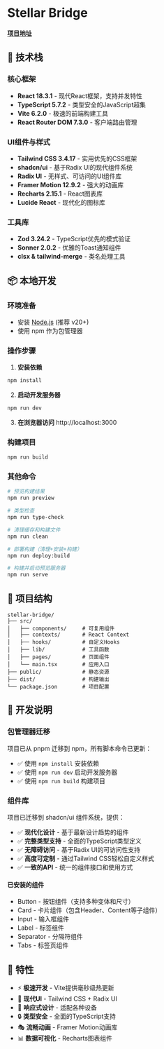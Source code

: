 # Stellar Bridge

[**项目地址**](https://space.coze.cn/task/7539130254037221686)

## 🚀 技术栈

### 核心框架
- **React 18.3.1** - 现代React框架，支持并发特性
- **TypeScript 5.7.2** - 类型安全的JavaScript超集
- **Vite 6.2.0** - 极速的前端构建工具
- **React Router DOM 7.3.0** - 客户端路由管理

### UI组件与样式
- **Tailwind CSS 3.4.17** - 实用优先的CSS框架
- **shadcn/ui** - 基于Radix UI的现代组件系统
- **Radix UI** - 无样式、可访问的UI组件库
- **Framer Motion 12.9.2** - 强大的动画库
- **Recharts 2.15.1** - React图表库
- **Lucide React** - 现代化的图标库

### 工具库
- **Zod 3.24.2** - TypeScript优先的模式验证
- **Sonner 2.0.2** - 优雅的Toast通知组件
- **clsx & tailwind-merge** - 类名处理工具

## 📦 本地开发

### 环境准备

- 安装 [Node.js](https://nodejs.org/en) (推荐 v20+)
- 使用 npm 作为包管理器

### 操作步骤

1. **安装依赖**

```sh
npm install
```

2. **启动开发服务器**

```sh
npm run dev
```

3. **在浏览器访问** http://localhost:3000

### 构建项目

```sh
npm run build
```

### 其他命令

```sh
# 预览构建结果
npm run preview

# 类型检查
npm run type-check

# 清理缓存和构建文件
npm run clean

# 部署构建（清理+安装+构建）
npm run deploy:build

# 构建并启动预览服务器
npm run serve
```

## 📁 项目结构

```
stellar-bridge/
├── src/
│   ├── components/     # 可复用组件
│   ├── contexts/       # React Context
│   ├── hooks/          # 自定义Hooks
│   ├── lib/            # 工具函数
│   ├── pages/          # 页面组件
│   └── main.tsx        # 应用入口
├── public/             # 静态资源
├── dist/               # 构建输出
└── package.json        # 项目配置
```

## 🔧 开发说明

### 包管理器迁移
项目已从 pnpm 迁移到 npm，所有脚本命令已更新：
- ✅ 使用 `npm install` 安装依赖
- ✅ 使用 `npm run dev` 启动开发服务器
- ✅ 使用 `npm run build` 构建项目

### 组件库
项目已迁移到 shadcn/ui 组件系统，提供：
- ✅ **现代化设计** - 基于最新设计趋势的组件
- ✅ **完整类型支持** - 全面的TypeScript类型定义
- ✅ **无障碍访问** - 基于Radix UI的可访问性支持
- ✅ **高度可定制** - 通过Tailwind CSS轻松自定义样式
- ✅ **一致的API** - 统一的组件接口和使用方式

#### 已安装的组件
- Button - 按钮组件（支持多种变体和尺寸）
- Card - 卡片组件（包含Header、Content等子组件）
- Input - 输入框组件
- Label - 标签组件
- Separator - 分隔符组件
- Tabs - 标签页组件

## 🎯 特性

- ⚡️ **极速开发** - Vite提供毫秒级热更新
- 🎨 **现代UI** - Tailwind CSS + Radix UI
- 📱 **响应式设计** - 适配各种设备
- 🔒 **类型安全** - 全面的TypeScript支持
- 🎭 **流畅动画** - Framer Motion动画库
- 📊 **数据可视化** - Recharts图表组件
